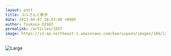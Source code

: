 ```yaml
---
layout: post
title: ユルさんと散歩
date: 2013-04-07 18:03:00 +0900
author: Tsukasa OISHI
permalink: /articles/1057
image: https://s3-ap-northeast-1.amazonaws.com/kaeruspoon/images/166/large.JPG?1365325389
---
```


![Large](https://s3-ap-northeast-1.amazonaws.com/kaeruspoon/images/166/large.JPG?1365325389)

